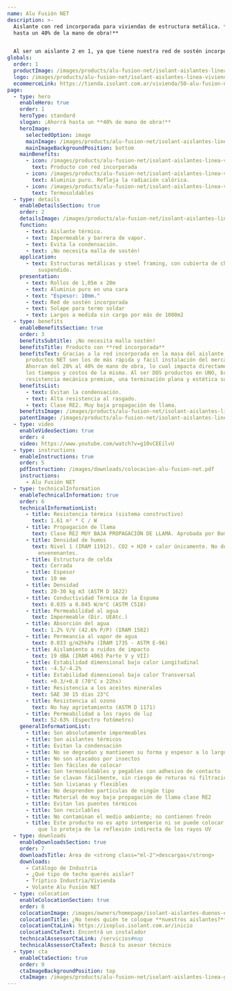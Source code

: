 ```yaml
---
name: Alu Fusión NET
description: >-
  Aislante con red incorporada para viviendas de estructura metálica. **¡Ahorrá
  hasta un 40% de la mano de obra!**


  Al ser un aislante 2 en 1, ya que tiene nuestra red de sostén incorporada en la masa, se ahorra del 20% al 40% de tiempo de colocación en obra, lo cual representa hasta un 50% del costo de la **ALU FUSION NET**, Reduciendo además a la mitad los accidentes por riesgo de colocación, ya que se trabaja sobre la chapa.
globals:
  order: 1
  productImage: /images/products/alu-fusion-net/isolant-aislantes-linea-vivienda-alu-fusion-net-producto-rollo.png
  logo: /images/products/alu-fusion-net/isolant-aislantes-linea-vivienda-alu-fusion-net-logo.png
  ecommerceLink: https://tienda.isolant.com.ar/vivienda/50-alu-fusion-net.html
page:
  - type: hero
    enableHero: true
    order: 1
    heroType: standard
    slogan: ¡Ahorrá hasta un **40% de mano de obra!**
    heroImage:
      selectedOption: image
      mainImage: /images/products/alu-fusion-net/isolant-aislantes-linea-galpones-y-tinglados-alu-stark-net-imagen-fondo.jpg
      mainImageBackgroundPosition: bottom
    mainBenefits:
      - icon: /images/products/alu-fusion-net/isolant-aislantes-linea-vivienda-alu-fusion-net-beneficio-1.svg
        text: Producto con red incorporada
      - icon: /images/products/alu-fusion-net/isolant-aislantes-linea-vivienda-alu-fusion-net-beneficio-2.svg
        text: Aluminio puro. Refleja la radiación calórica.
      - icon: /images/products/alu-fusion-net/isolant-aislantes-linea-vivienda-alu-fusion-net-beneficio-3.svg
        text: Termosoldables
  - type: details
    enableDetailsSection: true
    order: 2
    detailsImage: /images/products/alu-fusion-net/isolant-aislantes-linea-vivienda-alu-fusion-net-imagen-detalle-producto.jpg
    function:
      - text: Aislante térmico.
      - text: Impermeable y barrera de vapor.
      - text: Evita la condensación.
      - text: ¡No necesita malla de sostén!
    application:
      - text: Estructuras metálicas y steel framing, con cubierta de chapa y cielorraso
          suspendido.
    presentation:
      - text: Rollos de 1,05m x 20m
      - text: Aluminio puro en una cara
      - text: "Espesor: 10mm."
      - text: Red de sostén incorporada
      - text: Solape para termo soldar
      - text: Largos a medida sin cargo por más de 1000m2
  - type: benefits
    enableBenefitsSection: true
    order: 3
    benefitsSubtitle: ¡No necesita malla sostén!
    benefitsTitle: Producto con **red incorporada**
    benefitsText: Gracias a la red incorporada en la masa del aislante, nuestros
      productos NET son los de más rápida y fácil instalación del mercado.
      Ahorran del 20% al 40% de mano de obra, lo cual impacta directamente en
      los tiempos y costos de la misma. Al ser DOS productos en UNO, brinda una
      resistencia mecánica premium, una terminación plana y estética superior.
    benefitsList:
      - text: Evitan la condensación.
      - text: Alta resistencia al rasgado.
      - text: Clase RE2. Muy baja propagación de llama.
    benefitsImage: /images/products/alu-fusion-net/isolant-aislantes-linea-vivienda-alu-fusion-net-beneficio-exclusivo.jpg
    patentImage: /images/products/alu-fusion-net/isolant-aislantes-linea-vivienda-alu-fusion-net-patente.png
  - type: video
    enableVideoSection: true
    order: 4
    video: https://www.youtube.com/watch?v=g10vCEEilvU
  - type: instructions
    enableInstructions: true
    order: 5
    pdfInstruction: /images/downloads/colocacion-alu-fusion-net.pdf
    instructions:
      - Alu Fusión NET
  - type: technicalInformation
    enableTechnicalInformation: true
    order: 6
    technicalInformationList:
      - title: Resistencia térmica (sistema constructivo)
        text: 1.61 m² * C / W
      - title: Propagación de llama
        text: Clase RE2 MUY BAJA PROPAGACIÓN DE LLAMA. Aprobada por Bomberos Argentina.
      - title: Densidad de humos
        text: Nivel 1 (IRAM 11912). CO2 + H20 + calor únicamente. No desprende gases
          envenenantes.
      - title: Estructura de celda
        text: Cerrada
      - title: Espesor
        text: 10 mm
      - title: Densidad
        text: 20-30 kg m3 (ASTM D 1622)
      - title: Conductividad Térmica de la Espuma
        text: 0.035 a 0.045 W/m°C (ASTM C518)
      - title: Permeabilidad al agua
        text: Impermeable (Dir. UEAtc.)
      - title: Absorción del agua
        text: 1.2% V/V (42.6% P/P) (IRAM 1582)
      - title: Permeancia al vapor de agua
        text: 0.033 g/m2hkPa (IRAM 1735 - ASTM E-96)
      - title: Aislamiento a ruidos de impacto
        text: 19 dBA (IRAM 4063 Parte V y VII)
      - title: Estabilidad dimensional bajo calor Longitudinal
        text: -4.5/-4.2%
      - title: Estabilidad dimensional bajo calor Transversal
        text: +0.3/+0.8 (70°C x 22hs)
      - title: Resistencia a los aceites minerales
        text: SAE 30 15 días 23°C
      - title: Resistencia al ozono
        text: No hay agrietamiento (ASTM D 1171)
      - title: Permeabilidad a los rayos de luz
        text: 52-63% (Espectro fotómetro)
    generalInformationList:
      - title: Son absolutamente impermeables
      - title: Son aislantes térmicos
      - title: Evitan la condensación
      - title: No se degradan y mantienen su forma y espesor a lo largo del tiempo
      - title: No son atacados por insectos
      - title: Son fáciles de colocar
      - title: Son termosoldables y pegables con adhesivo de contacto
      - title: Se clavan fácilmente, sin riesgo de roturas ni filtraciones
      - title: Son livianas y flexibles
      - title: No desprenden partículas de ningún tipo
      - title: Material de muy baja propagación de llama clase RE2
      - title: Evitan los puentes térmicos
      - title: Son reciclables
      - title: No contaminan el medio ambiente; no contienen freón
      - title: Este producto no es apto intemperie ni se puede colocar sin un cielorraso
          que lo proteja de la reflexión indirecta de los rayos UV
  - type: downloads
    enableDownloadsSection: true
    order: 7
    downloadsTitle: Área de <strong class="ml-2">descargas</strong>
    downloads:
      - Catálogo de Industria
      - ¿Qué tipo de techo querés aislar?
      - Tríptico Industria/Vivienda
      - Volante Alu Fusión NET
  - type: colocation
    enableColocationSection: true
    order: 8
    colocationImage: /images/owners/homepage/isolant-aislantes-duenos-e-inquilinos-isoplus-colocation.jpg
    colocationTitle: ¿No tenés quién te coloque **nuestros aislantes?**
    colocationCtaLink: https://isoplus.isolant.com.ar/inicio
    colocationCtaText: Encontrá un instalador
    technicalAssessorCtaLink: /servicios#map
    technicalAssessorCtaText: Buscá tu asesor técnico
  - type: cta
    enableCtaSection: true
    order: 9
    ctaImageBackgroundPosition: top
    ctaImage: /images/products/alu-fusion-net/isolant-aislantes-linea-galpones-y-tinglados-alu-stark-net-cta-imagen.jpg
---
```

